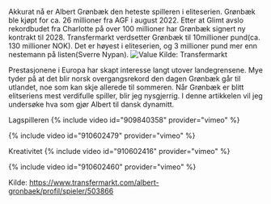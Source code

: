 
Akkurat nå er Albert Grønbæk den heteste spilleren i eliteserien. Grønbæk ble kjøpt for ca. 26 millioner fra AGF i august 2022. Etter at Glimt avslo rekordbudet fra Charlotte på over 100 millioner har Grønbæk signert ny kontrakt til 2028. Transfermarkt verdsetter Grønbæk til 10millioner pund(ca. 130 millioner NOK). Det er høyest i eliteserien, og 3 millioner pund mer enn nestemann på listen(Sverre Nypan).
![Value](C:\Users\henri\Desktop\Ball\A.G.jpg)
Kilde: Transfermarkt

Prestasjonene i Europa har skapt interesse langt utover landegrensene. Mye tyder på at det blir norsk overgangsrekord den dagen Grønbæk går til utlandet, noe som kan skje allerede til sommeren. Når Grønbæk er blitt elitseriens mest verdifulle spiller, blir jeg nysgjerrig. I denne artikkelen vil jeg undersøke hva som gjør Albert til dansk dynamitt.  

Lagspilleren
{% include video id="909840358" provider="vimeo" %}

{% include video id="910602479" provider="vimeo" %}


Kreativitet
{% include video id="910602416" provider="vimeo" %}

{% include video id="910602460" provider="vimeo" %}



Kilde:
https://www.transfermarkt.com/albert-gronbaek/profil/spieler/503866

